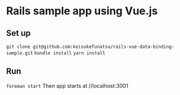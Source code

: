 # Rails sample app using Vue.js

## Set up
`git clone git@github.com:keisukefunatsu/rails-vue-data-binding-sample.git`
`bundle install`
`yarn install`

## Run
`foreman start`
Then app starts at //localhost:3001
